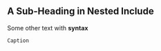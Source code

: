 ## A Sub-Heading in Nested Include

Some other text with **syntax**

```{figure} example.jpg
Caption
```
